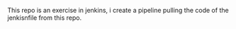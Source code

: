 This repo is an exercise in jenkins, i create a pipeline pulling the code of the jenkisnfile from this repo.

